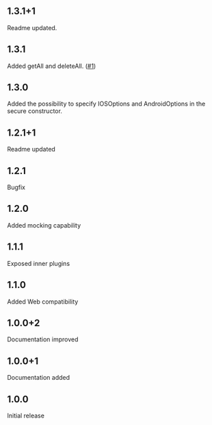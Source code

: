 ## 1.3.1+1
Readme updated.
## 1.3.1
Added getAll and deleteAll. ([#1](https://github.com/magicleon94/storage_wrapper/issues/1))
## 1.3.0
Added the possibility to specify IOSOptions and AndroidOptions in the secure constructor.
## 1.2.1+1
Readme updated
## 1.2.1
Bugfix
## 1.2.0
Added mocking capability
## 1.1.1
Exposed inner plugins
## 1.1.0
Added Web compatibility
## 1.0.0+2
Documentation improved
## 1.0.0+1
Documentation added
## 1.0.0
Initial release